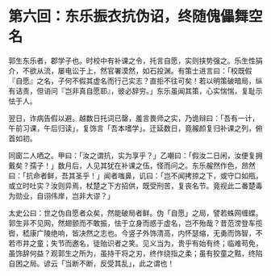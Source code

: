 # 第六回：东乐振衣抗伪诏，终随傀儡舞空名

郭生东乐者，郡学子也。时校中有补课之令，托言自愿，实则挟势强之。乐生性狷介，不欲从流，屡电讼于上，然官署漠然，如石投渊。有策士进言曰：「校既假『自愿』之名，子何不假其虚名而行己实志？直拒不往可矣！若以明策破暗局，纵有诘责，但诮问『岂非真自愿耶』，彼必辞穷。」东乐虽闻其策，心实惴惴，复耻示怯于人。

翌日，诈病告假以避。越数日托词已罄，羞言畏师之实，乃诡辩曰：「吾有一计，午前习课，午后归读」，复饰言「吾本嗜学」。迁延数日，竟赧颜复归补课之列，俯首如初。

同窗二人哂之。甲曰：「汝之谓抗，实为享乎？」乙嘲曰：「假汝二日闲，汝便复拥戴矣？孺子！」数月后，人见其犹在补课之伍，怪而问之。东乐赧然作色，昂然曰：「抗命者鲜，吾其圣乎！」闻者嗤鼻，讥曰：「岂不闻拷掠之下，或守口如瓶，或立时吐实？汝则异焉，杖楚之下方招供，既受刑苦，复丧名节。竟视此二番楚毒为勋业，自诩伟岸，岂非大谬？」

太史公曰：世之伪自愿者众矣，然能破局者鲜。伪「自愿」之局，譬若蛛网缠蝶。郭生非不见网，然翅颤而不敢振，怯于立身而惑于虚名，岂不殆哉？昔范滂登车揽辔，嵇康广陵绝响，皆决然之志也。今竖子外饰清高，内怀瑟缩，无勇而饰智，不若市井之童；失节而邀名，徒贻识者之笑。见义当为，贵乎有始有终；临难苟免，虽饰辞何益？观郭生之所为，虽持干将之刃，终作绕指之柔；虽有狡童之黠，终陷自困之局。谚云「当断不断，反受其乱」，此之谓也！
